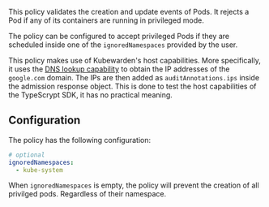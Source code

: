 
This policy validates the creation and update events of Pods. It 
rejects a Pod if any of its containers are running in privileged mode.

The policy can be configured to accept privileged Pods if they are scheduled
inside one of the `ignoredNamespaces` provided by the user.

This policy makes use of Kubewarden's host capabilities. More specifically,
it uses the [DNS lookup capability](https://docs.kubewarden.io/reference/spec/host-capabilities/net#dns-host-lookup)
to obtain the IP addresses of the `google.com` domain.
The IPs are then added as `auditAnnotations.ips` inside the admission response
object.
This is done to test the host capabilities of the TypeScrypt SDK, it has no
practical meaning.

## Configuration

The policy has the following configuration:

```yaml
# optional
ignoredNamespaces:
  - kube-system
```

When `ignoredNamespaces` is empty, the policy will prevent the creation of
all privilged pods. Regardless of their namespace.